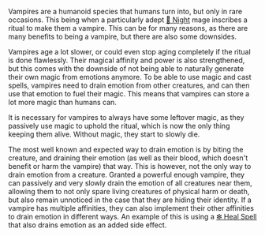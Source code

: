 Vampires are a humanoid species that humans turn into, but only in rare occasions. This being when a particularly adept [🌙 Night](<../../Magic/Elements/🌙 Night.md>) mage inscribes a ritual to make them a vampire. This can be for many reasons, as there are many benefits to being a vampire, but there are also some downsides.

Vampires age a lot slower, or could even stop aging completely if the ritual is done flawlessly. Their magical affinity and power is also strengthened, but this comes with the downside of not being able to naturally generate their own magic from emotions anymore. To be able to use magic and cast spells, vampires need to drain emotion from other creatures, and can then use that emotion to fuel their magic. This means that vampires can store a lot more magic than humans can.

It is necessary for vampires to always have some leftover magic, as they passively use magic to uphold the ritual, which is now the only thing keeping them alive. Without magic, they start to slowly die.

The most well known and expected way to drain emotion is by biting the creature, and draining their emotion (as well as their blood, which doesn't benefit or harm the vampire) that way. This is however, not the only way to drain emotion from a creature. Granted a powerful enough vampire, they can passively and very slowly drain the emotion of all creatures near them, allowing them to not only spare living creatures of physical harm or death, but also remain unnoticed in the case that they are hiding their identity. If a vampire has multiple affinities, they can also implement their other affinities to drain emotion in different ways. An example of this is using a [❇ Heal Spell](<../Society/Stereotypes/❇ Heal Spell.md>) that also drains emotion as an added side effect.